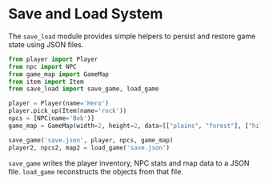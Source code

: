 # Save and Load System

The `save_load` module provides simple helpers to persist and restore game state using JSON files.

```python
from player import Player
from npc import NPC
from game_map import GameMap
from item import Item
from save_load import save_game, load_game

player = Player(name='Hero')
player.pick_up(Item(name='rock'))
npcs = [NPC(name='Bob')]
game_map = GameMap(width=2, height=2, data=[["plains", "forest"], ["hills", "water"]])

save_game('save.json', player, npcs, game_map)
player2, npcs2, map2 = load_game('save.json')
```

`save_game` writes the player inventory, NPC stats and map data to a JSON file. `load_game` reconstructs the objects from that file.

